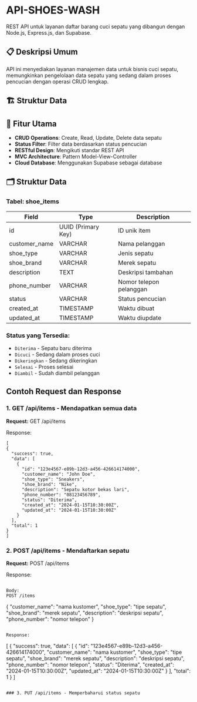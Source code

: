 # API-SHOES-WASH

REST API untuk layanan daftar barang cuci sepatu yang dibangun dengan Node.js, Express.js, dan Supabase.

## 📋 Deskripsi Umum

API ini menyediakan layanan manajemen data untuk bisnis cuci sepatu, memungkinkan pengelolaan data sepatu yang sedang dalam proses pencucian dengan operasi CRUD lengkap.

## 🏗 Struktur Data


## 🎯 Fitur Utama

- **CRUD Operations**: Create, Read, Update, Delete data sepatu
- **Status Filter**: Filter data berdasarkan status pencucian
- **RESTful Design**: Mengikuti standar REST API
- **MVC Architecture**: Pattern Model-View-Controller
- **Cloud Database**: Menggunakan Supabase sebagai database

## 🗂 Struktur Data

### Tabel: shoe_items

| Field | Type | Description |
|-------|------|-------------|
| id | UUID (Primary Key) | ID unik item |
| customer_name | VARCHAR | Nama pelanggan |
| shoe_type | VARCHAR | Jenis sepatu |
| shoe_brand | VARCHAR | Merek sepatu |
| description | TEXT | Deskripsi tambahan |
| phone_number | VARCHAR | Nomor telepon pelanggan |
| status | VARCHAR | Status pencucian |
| created_at | TIMESTAMP | Waktu dibuat |
| updated_at | TIMESTAMP | Waktu diupdate |

### Status yang Tersedia:
- `Diterima` - Sepatu baru diterima
- `Dicuci` - Sedang dalam proses cuci
- `Dikeringkan` - Sedang dikeringkan
- `Selesai` - Proses selesai
- `Diambil` - Sudah diambil pelanggan

## Contoh Request dan Response

### 1. GET /api/items - Mendapatkan semua data
**Request:**
GET /api/items

Response:

```
[
{
  "success": true,
  "data": [
    {
      "id": "123e4567-e89b-12d3-a456-426614174000",
      "customer_name": "John Doe",
      "shoe_type": "Sneakers",
      "shoe_brand": "Nike",
      "description": "Sepatu kotor bekas lari",
      "phone_number": "08123456789",
      "status": "Diterima",
      "created_at": "2024-01-15T10:30:00Z",
      "updated_at": "2024-01-15T10:30:00Z"
    }
  ],
  "total": 1
}
]

```

### 2. POST /api/items - Mendaftarkan sepatu 
**Request:**
POST /api/items

Response:

```

Body:
POST /items

```
{
  "customer_name": "nama kustomer",
  "shoe_type": "tipe sepatu",
  "shoe_brand": "merek sepatu",
  "description": "deskripsi sepatu",
  "phone_number": "nomor telepon"
}
```

Response:

```
[
{
  "success": true,
  "data": [
    {
      "id": "123e4567-e89b-12d3-a456-426614174000",
      "customer_name": "nama kustomer",
      "shoe_type": "tipe sepatu",
      "shoe_brand": "merek sepatu",
      "description": "deskripsi sepatu",
      "phone_number": "nomor telepon",
      "status": "Diterima",
      "created_at": "2024-01-15T10:30:00Z",
      "updated_at": "2024-01-15T10:30:00Z"
    }
  ],
  "total": 1
}
]

```

### 3. PUT /api/items - Memperbaharui status sepatu
